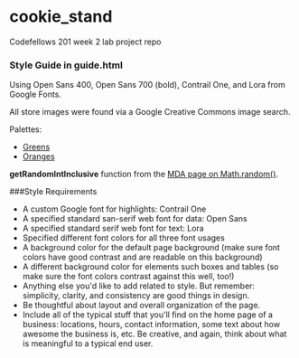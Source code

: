 # cookie_stand
Codefellows 201 week 2 lab project repo

### Style Guide in guide.html

Using Open Sans 400, Open Sans 700 (bold), Contrail One, and Lora from Google Fonts.

All store images were found via a Google Creative Commons image search.

Palettes:

* [Greens](http://paletton.com/palette.php?uid=32D0u0kdp697dgQ6S8piZ5foE3Z)
* [Oranges](https://color.adobe.com/create/color-wheel/?base=2&rule=Complementary&selected=1&name=My%20Color%20Theme&mode=rgb&rgbvalues=0.3980392156862745,0.1604607887200823,0.07871337298964533,0.9980392156862745,0.5508458779468725,0.3969729015201587,0.6980392156862745,0.3333333333333333,0.20784313725490197,0.03890945142101784,0.3980392156862745,0.3189725872626944,0.207843137254902,0.6980392156862745,0.5901168014376957&swatchOrder=0,1,2,3,4)

**getRandomIntInclusive** function from the [MDA page on Math.random()](https://developer.mozilla.org/en-US/docs/Web/JavaScript/Reference/Global_Objects/Math/random).

###Style Requirements

* A custom Google font for highlights: Contrail One
* A specified standard san-serif web font for data: Open Sans
* A specified standard serif web font for text: Lora
* Specified different font colors for all three font usages
* A background color for the default page background (make sure font colors have good contrast and are readable on this background)
* A different background color for elements such boxes and tables (so make sure the font colors contrast against this well, too!)
* Anything else you'd like to add related to style. But remember: simplicity, clarity, and consistency are good things in design.
* Be thoughtful about layout and overall organization of the page.
* Include all of the typical stuff that you'll find on the home page of a business: locations, hours, contact information, some text about how awesome the business is, etc. Be creative, and again, think about what is meaningful to a typical end user.
